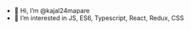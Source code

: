 - 👋 Hi, I’m @kajal24mapare
- 👀 I’m interested in JS, ES6, Typescript, React, Redux, CSS

<!---
kajal24mapare/kajal24mapare is a ✨ special ✨ repository because its `README.md` (this file) appears on your GitHub profile.
You can click the Preview link to take a look at your changes.
--->

